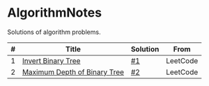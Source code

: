 # AlgorithmNotes
Solutions of algorithm problems.

| # | Title | Solution | From |
|---| ----- | -------- | ---- |
| 1 | [Invert Binary Tree](https://leetcode.com/problems/invert-binary-tree/) | [#1](https://github.com/Yat3s/AlgorithmNotes/issues/1) | LeetCode |
| 2 | [Maximum Depth of Binary Tree](https://leetcode.com/problems/maximum-depth-of-binary-tree/) | [#2](https://github.com/Yat3s/AlgorithmNotes/issues/2) | LeetCode |

